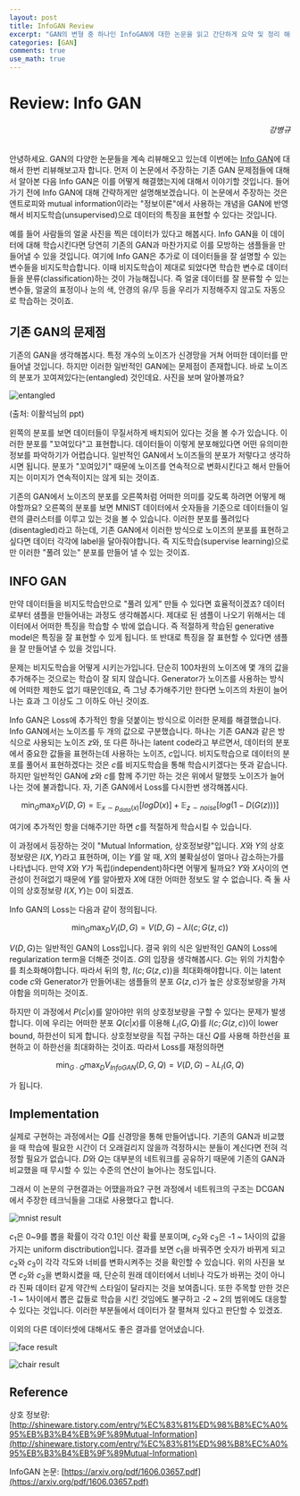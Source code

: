 ```yaml
---
layout: post
title: InfoGAN Review
excerpt: "GAN의 변형 중 하나인 InfoGAN에 대한 논문을 읽고 간단하게 요약 및 정리 해봤습니다."
categories: [GAN]
comments: true
use_math: true
---
```


# Review: Info GAN

<h6 align="right">강병규</h6>

안녕하세요. GAN의 다양한 논문들을 계속 리뷰해오고 있는데 이번에는 [Info GAN](https://arxiv.org/abs/1606.03657)에 대해서 한번 리뷰해보고자 합니다. 먼저 이 논문에서 주장하는 기존 GAN 문제점들에 대해서 알아본 다음 Info GAN은 이를 어떻게 해결했는지에 대해서 이야기할 것입니다. 들어가기 전에 Info GAN에 대해 간략하게만 설명해보겠습니다. 이 논문에서 주장하는 것은 엔트로피와 mutual information이라는 "정보이론"에서 사용하는 개념을 GAN에 반영해서 비지도학습(unsupervised)으로 데이터의 특징을 표현할 수 있다는 것입니다.

예를 들어 사람들의 얼굴 사진을 찍은 데이터가 있다고 해봅시다. Info GAN을 이 데이터에 대해 학습시킨다면 당연히 기존의 GAN과 마찬가지로 이를 모방하는 샘플들을 만들어낼 수 있을 것입니다. 여기에 Info GAN은 추가로 이 데이터들을 잘 설명할 수 있는 변수들을 비지도학습합니다. 이때 비지도학습이 제대로 되었다면 학습한 변수로 데이터들을 분류(classification)하는 것이 가능해집니다. 즉 얼굴 데이터를 잘 분류할 수 있는 변수들, 얼굴의 표정이나 눈의 색, 안경의 유/무 등을 우리가 지정해주지 않고도 자동으로 학습하는 것이죠.

## 기존 GAN의 문제점

기존의 GAN을 생각해봅시다. 특정 개수의 노이즈가 신경망을 거쳐 어떠한 데이터를 만들어낼 것입니다. 하지만 이러한 일반적인 GAN에는 문제점이 존재합니다. 바로 노이즈의 분포가 꼬여져있다는(entangled) 것인데요. 사진을 보며 알아볼까요?

![entangled](https://user-images.githubusercontent.com/25279765/29562618-015ac86e-8775-11e7-8df1-673c9ab87a46.png)

(출처: 이활석님의 ppt)

왼쪽의 분포를 보면 데이터들이 무질서하게 배치되어 있다는 것을 볼 수가 있습니다. 이러한 분포를 "꼬여있다"고 표현합니다. 데이터들이 이렇게 분포해있다면 어떤 유의미한 정보를 파악하기가 어렵습니다. 일반적인 GAN에서 노이즈들의 분포가 저렇다고 생각하시면 됩니다. 분포가 "꼬여있기" 때문에 노이즈를 연속적으로 변화시킨다고 해서 만들어지는 이미지가 연속적이지는 않게 되는 것이죠.

기존의 GAN에서 노이즈의 분포를 오른쪽처럼 어떠한 의미를 갖도록 하려면 어떻게 해야할까요? 오른쪽의 분포를 보면 MNIST 데이터에서 숫자들을 기준으로 데이터들이 일련의 클러스터를 이루고 있는 것을 볼 수 있습니다. 이러한 분포를 풀려있다(disentagled)라고 하는데, 기존 GAN에서 이러한 방식으로 노이즈의 분포를 표현하고 싶다면 데이터 각각에 label을 달아줘야합니다. 즉 지도학습(supervise learning)으로만 이러한 "풀려 있는" 분포를 만들어 낼 수 있는 것이죠.

## INFO GAN

만약 데이터들을 비지도학습만으로 "풀려 있게" 만들 수 있다면 효율적이겠죠? 데이터로부터 샘플을 만들어내는 과정도 생각해봅시다. 제대로 된 샘플이 나오기 위해서는 데이터에서 어떠한 특징을 학습할 수 밖에 없습니다. 즉 적절하게 학습된 generative model은 특징을 잘 표현할 수 있게 됩니다. 또 반대로 특징을 잘 표현할 수 있다면 샘플을 잘 만들어낼 수 있을 것입니다.

문제는 비지도학습을 어떻게 시키는가입니다. 단순히 100차원의 노이즈에 몇 개의 값을 추가해주는 것으로는 학습이 잘 되지 않습니다. Generator가 노이즈를 사용하는 방식에 어떠한 제한도 없기 때문인데요, 즉 그냥 추가해주기만 한다면 노이즈의 차원이 늘어나는 효과 그 이상도 그 이하도 아닌 것이죠.

Info GAN은 Loss에 추가적인 항을 덧붙이는 방식으로 이러한 문제를 해결했습니다. Info GAN에서는 노이즈를 두 개의 값으로 구분했습니다. 하나는 기존 GAN과 같은 방식으로 사용되는 노이즈 ${z}$와, 또 다른 하나는 latent code라고 부르면서, 데이터의 분포에서 중요한 값들을 표현하는데 사용하는 노이즈, ${c}$입니다. 비지도학습으로 데이터의 분포를 풀어서 표현하겠다는 것은 ${c}$를 비지도학습을 통해 학습시키겠다는 뜻과 같습니다. 하지만 일반적인 GAN에 ${z}$와 ${c}$를 함께 주기만 하는 것은 위에서 말했듯 노이즈가 늘어나는 것에 불과합니다. 자, 기존 GAN에서 Loss를 다시한번 생각해봅시다.

$$\min_{G}\max_{D}{V(D,G)} = \mathbb{E}_{x\sim p_{data}(x)}[logD(x)] + \mathbb{E}_{z\sim noise}[log(1-D(G(z)))]$$

여기에 추가적인 항을 더해주기만 하면 ${c}$를 적절하게 학습시킬 수 있습니다.

이 과정에서 등장하는 것이 "Mutual Information, 상호정보량"입니다. ${X}$와 ${Y}$의 상호정보량은 $I(X, Y)$라고 표현하며, 이는 ${Y}$를 알 때, ${X}$의 불확실성이 얼마나 감소하는가를 나타냅니다. 만약 ${X}$와 ${Y}$가 독립(independent)하다면 어떻게 될까요? ${Y}$와 ${X}$사이의 연관성이 전혀없기 때문에 ${Y}$를 알아봤자 ${X}$에 대한 어떠한 정보도 알 수 없습니다. 즉 둘 사이의 상호정보량 ${I(X, Y)}$는 $0$이 되겠죠.

Info GAN의 Loss는 다음과 같이 정의됩니다.

$$\min_{G}\max_{D}{V_I(D,G)} = V(D, G) - \lambda I(c; G(z, c))$$

${V(D, G)}$는 일반적인 GAN의 Loss입니다. 결국 위의 식은 일반적인 GAN의 Loss에 regularization term을 더해준 것이죠. ${G}$의 입장을 생각해봅시다. ${G}$는 위의 가치함수를 최소화해야합니다. 따라서 뒤의 항, ${I(c; G(z, c))}$을 최대화해야합니다. 이는 latent code ${c}$와 Generator가 만들어내는 샘플들의 분포 ${G(z, c)}$가 높은 상호정보량을 가져야함을 의미하는 것이죠.

하지만 이 과정에서 ${P(c \vert x)}$를 알아야만 위의 상호정보량을 구할 수 있다는 문제가 발생합니다. 이에 우리는 어떠한 분포 ${Q(c\vert x)}$를 이용해 ${L_I (G, Q)}$를 ${I(c; G(z, c))}$이 lower bound, 하한선이 되게 합니다. 상호정보량을 직접 구하는 대신 ${Q}$를 사용해 하한선을 표현하고 이 하한선을 최대화하는 것이죠. 따라서 Loss를 재정의하면

$${\min_{G \cdot Q} \max_{D} V_{InfoGAN}(D, G, Q) = V(D, G) - \lambda L_I(G, Q)}$$

가 됩니다.

## Implementation

실제로 구현하는 과정에서는 ${Q}$를 신경망을 통해 만들어냅니다. 기존의 GAN과 비교했을 때 학습에 필요한 시간이 더 오래걸리지 않을까 걱정하시는 분들이 계신다면 전혀 걱정할 필요가 없습니다. ${D}$와 ${Q}$는 대부분의 네트워크를 공유하기 때문에 기존의 GAN과 비교했을 때 무시할 수 있는 수준의 연산이 늘어나는 정도입니다.

그래서 이 논문의 구현결과는 어땠을까요? 구현 과정에서 네트워크의 구조는 DCGAN에서 주장한 테크닉들을 그대로 사용했다고 합니다.

![mnist result](https://user-images.githubusercontent.com/25279765/29565083-740a1446-877f-11e7-9544-a8d284cdce66.png)

${c_1}$은 0~9를 뽑을 확률이 각각 0.1인 이산 확률 분포이며, ${c_2}$와 ${c_3}$은 -1 ~ 1사이의 값을 가지는 uniform disctribution입니다. 결과를 보면 ${c_1}$을 바꿔주면 숫자가 바뀌게 되고 ${c_2}$와 ${c_3}$이 각각 각도와 너비를 변화시켜주는 것을 확인할 수 있습니다. 위의 사진을 보면 ${c_2}$와 ${c_3}$을 변화시켰을 때,  단순히 원래 데이터에서 너비나 각도가 바뀌는 것이 아니라 진짜 데이터 같게 약간씩 스타일이 달라지는 것을 보여줍니다. 또한 주목할 만한 것은 -1 ~ 1사이에서 뽑은 값들로 학습을 시킨 것임에도 불구하고 -2 ~ 2의 범위에도 대응할 수 있다는 것입니다. 이러한 부분들에서 데이터가 잘 펼쳐져 있다고 판단할 수 있겠죠.

이외의 다른 데이터셋에 대해서도 좋은 결과를 얻어냈습니다.

![face result](https://user-images.githubusercontent.com/25279765/29565275-3ca4d044-8780-11e7-8814-57edbc233e37.png)

![chair result](https://user-images.githubusercontent.com/25279765/29565281-4037c784-8780-11e7-8e8d-7e972599432c.png)

## Reference

상호 정보량: [http://shineware.tistory.com/entry/%EC%83%81%ED%98%B8%EC%A0%95%EB%B3%B4%EB%9F%89Mutual-Information](http://shineware.tistory.com/entry/%EC%83%81%ED%98%B8%EC%A0%95%EB%B3%B4%EB%9F%89Mutual-Information)

InfoGAN 논문: [https://arxiv.org/pdf/1606.03657.pdf](https://arxiv.org/pdf/1606.03657.pdf)
